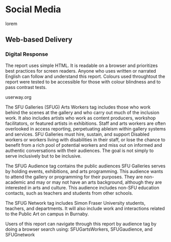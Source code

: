 # Social Media

lorem

## Web-based Delivery

### Digital Response

The report uses simple HTML. It is readable on a browser and prioritizes best practices for screen readers. Anyone who uses written or narrated English can follow and understand this report. Colours used throughtout the report were tested to be accessible for those with colour blindness and to pass contrast tests.

userway.org

The SFU Galleries (SFUG) Arts Workers tag includes those who work behind the scenes at the gallery and who carry out much of the inclusion work. It also includes artists who work as content producers, workshop facilitators, or featured artists in exhibitions. Staff and arts workers are often overlooked in access reporting, perpetuating ableism within gallery systems and services. SFU Galleries must hire, sustain, and support Disabled workers or workers living with disabilities in their staff, or lose the chance to benefit from a rich pool of potential workers and miss out on informed and authentic conversations with their audiences. The goal is not simply to serve inclusively but to be inclusive.

The SFUG Audience tag contains the public audiences SFU Galleries serves by holding events, exhibitions, and arts programming. This audience wants to attend the gallery or programming for their purposes. They are non-academic and may or may not have an arts background, although they are interested in arts and culture. This audience includes non-SFU education contacts, such as teachers and students from other schools.

The SFUG Network tag includes Simon Fraser University students, teachers, and departments. It will also include work and interactions related to the Public Art on campus in Burnaby.

Users of this report can navigate through this report by audience tag by doing a browser search using: SFUGartsWorkers, SFUGaudience, and SFUGnetwork
